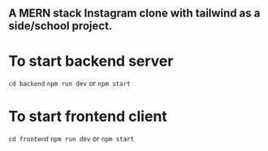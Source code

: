 ## A MERN stack Instagram clone with tailwind as a side/school project.

# To start backend server
```cd backend```
```npm run dev``` or ```npm start```

# To start frontend client
```cd frontend```
```npm run dev``` or ```npm start```
